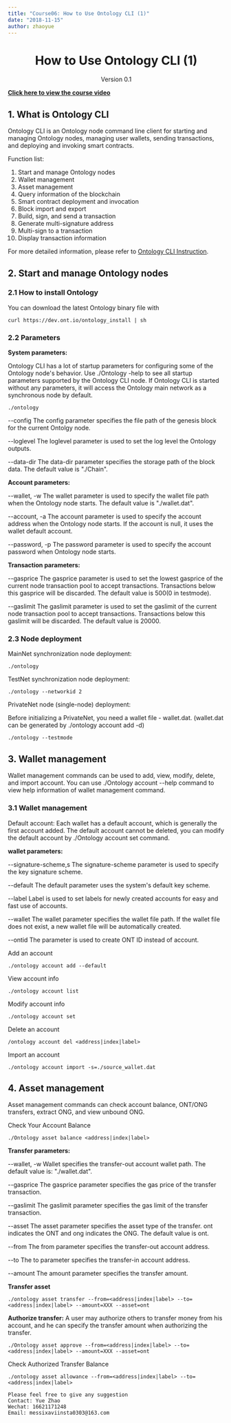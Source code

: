 ```yaml
---
title: "Course06: How to Use Ontology CLI (1)"
date: "2018-11-15"
author: zhaoyue
---
```


<h1 align="center">How to Use Ontology CLI (1)</h1>
<p align="center" class="version">Version 0.1</p>

[**Click here to view the course video**](https://drive.google.com/open?id=1_Oqzr6zIiaV_sFXcjCMeS7SsUoCWgOme)

## 1. What is Ontology CLI

Ontology CLI is an Ontology node command line client for starting and managing Ontology nodes, managing user wallets, sending transactions, and deploying and invoking smart contracts.

Function list:
1. Start and manage Ontology nodes
2. Wallet management
3. Asset management
4. Query information of the blockchain
5. Smart contract deployment and invocation
6. Block import and export
7. Build, sign, and send a transaction
8. Generate multi-signature address
9. Multi-sign to a transaction
10. Display transaction information

For more detailed information, please refer to [Ontology CLI Instruction](https://github.com/ontio/ontology/blob/master/docs/specifications/cli_user_guide.md).

## 2. Start and manage Ontology nodes

### 2.1 How to install Ontology

You can download the latest Ontology binary file with

```
curl https://dev.ont.io/ontology_install | sh
```

### 2.2 Parameters

**System parameters:**

Ontology CLI has a lot of startup parameters for configuring some of the Ontology node's behavior. Use ./Ontology -help to see all startup parameters supported by the Ontology CLI node. If Ontology CLI is started without any parameters, it will access the Ontology main network as a synchronous node by default.

```
./ontology
```

--config The config parameter specifies the file path of the genesis block for the current Ontolgy node. 

--loglevel The loglevel parameter is used to set the log level the Ontology outputs. 

--data-dir The data-dir parameter specifies the storage path of the block data. The default value is "./Chain".

**Account parameters:**

--wallet, -w The wallet parameter is used to specify the wallet file path when the Ontology node starts. The default value is "./wallet.dat".

--account, -a The account parameter is used to specify the account address when the Ontology node starts. If the account is null, it uses the wallet default account.

--password, -p The password parameter is used to specify the account password when Ontology node starts. 

**Transaction parameters:**

--gasprice The gasprice parameter is used to set the lowest gasprice of the current node transaction pool to accept transactions. Transactions below this gasprice will be discarded. The default value is 500(0 in testmode).

--gaslimit The gaslimit parameter is used to set the gaslimit of the current node transaction pool to accept transactions. Transactions below this gaslimit will be discarded. The default value is 20000.

### 2.3 Node deployment 

MainNet synchronization node deployment:
```
./ontology
```

TestNet synchronization node deployment:
```
./ontology --networkid 2
```

PrivateNet node (single-node) deployment:

Before initializing a PrivateNet, you need a wallet file - wallet.dat. (wallet.dat can be generated by ./ontology account add -d)
```
./ontology --testmode
```

## 3. Wallet management

Wallet management commands can be used to add, view, modify, delete, and import account. You can use ./Ontology account --help command to view help information of wallet management command.

### 3.1 Wallet management  

Default account: Each wallet has a default account, which is generally the first account added. The default account cannot be deleted, you can modify the default account by ./Ontology account set command.

**wallet parameters:**

--signature-scheme,s The signature-scheme parameter is used to specify the key signature scheme. 

--default The default parameter uses the system's default key scheme. 

--label Label is used to set labels for newly created accounts for easy and fast use of accounts. 

--wallet The wallet parameter specifies the wallet file path. If the wallet file does not exist, a new wallet file will be automatically created.

--ontid The parameter is used to create ONT ID instead of account.

Add an account
```
./ontology account add --default
```

View account info 
```
./ontology account list
```

Modify account info
```
./ontology account set
```

Delete an account
```
/ontology account del <address|index|label>
```

Import an account
```
./ontology account import -s=./source_wallet.dat
```

## 4. Asset management 

Asset management commands can check account balance, ONT/ONG transfers, extract ONG, and view unbound ONG.

Check Your Account Balance
```
./Ontology asset balance <address|index|label>
```

**Transfer parameters:**

--wallet, -w Wallet specifies the transfer-out account wallet path. The default value is: "./wallet.dat".

--gasprice The gasprice parameter specifies the gas price of the transfer transaction. 

--gaslimit The gaslimit parameter specifies the gas limit of the transfer transaction. 

--asset The asset parameter specifies the asset type of the transfer. ont indicates the ONT and ong indicates the ONG. The default value is ont.

--from The from parameter specifies the transfer-out account address.

--to The to parameter specifies the transfer-in account address.

--amount The amount parameter specifies the transfer amount. 

**Transfer asset**
```
./ontology asset transfer --from=<address|index|label> --to=<address|index|label> --amount=XXX --asset=ont
```

**Authorize transfer:** A user may authorize others to transfer money from his account, and he can specify the transfer amount when authorizing the transfer.

```
./Ontology asset approve --from=<address|index|label> --to=<address|index|label> --amount=XXX --asset=ont
``` 

Check Authorized Transfer Balance
```
./ontology asset allowance --from=<address|index|label> --to=<address|index|label>
```


```
Please feel free to give any suggestion
Contact: Yue Zhao 
Wechat: 16621171248
Email: messixaviinsta0303@163.com
```

